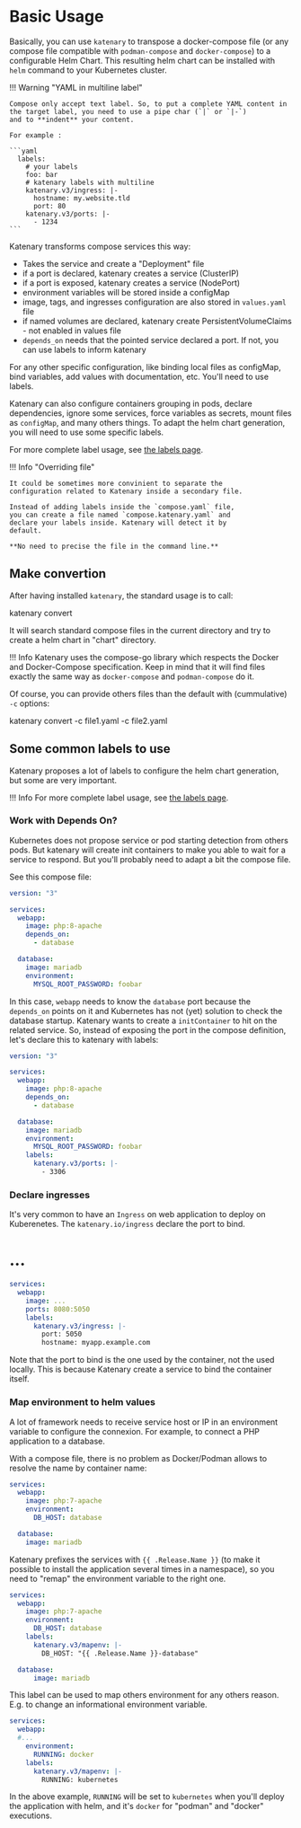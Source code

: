 # Basic Usage

Basically, you can use `katenary` to transpose a docker-compose file (or any compose file compatible with
`podman-compose` and `docker-compose`) to a configurable Helm Chart. This resulting helm chart can be installed with
`helm` command to your Kubernetes cluster.

!!! Warning "YAML in multiline label" 
    
    Compose only accept text label. So, to put a complete YAML content in the target label, you need to use a pipe char (`|` or `|-`) 
    and to **indent** your content.

    For example :

    ```yaml
      labels:
        # your labels
        foo: bar
        # katenary labels with multiline
        katenary.v3/ingress: |-
          hostname: my.website.tld
          port: 80
        katenary.v3/ports: |-
          - 1234
    ```


Katenary transforms compose services this way:

- Takes the service and create a "Deployment" file
- if a port is declared, katenary creates a service (ClusterIP)
- if a port is exposed, katenary creates a service (NodePort)
- environment variables will be stored inside a configMap
- image, tags, and ingresses configuration are also stored in `values.yaml` file
- if named volumes are declared, katenary create PersistentVolumeClaims - not enabled in values file
- `depends_on` needs that the pointed service declared a port. If not, you can use labels to inform katenary

For any other specific configuration, like binding local files as configMap, bind variables, add values with documentation, etc. You'll need to use labels.

Katenary can also configure containers grouping in pods, declare dependencies, ignore some services, force variables as
secrets, mount files as `configMap`, and many others things. To adapt the helm chart generation, you will need to use
some specific labels.

For more complete label usage, see [the labels page](labels.md).

!!! Info "Overriding file"

    It could be sometimes more convinient to separate the 
    configuration related to Katenary inside a secondary file.

    Instead of adding labels inside the `compose.yaml` file,
    you can create a file named `compose.katenary.yaml` and 
    declare your labels inside. Katenary will detect it by 
    default. 

    **No need to precise the file in the command line.**

## Make convertion

After having installed `katenary`, the standard usage is to call:

katenary convert

It will search standard compose files in the current directory and try to create a helm chart in "chart" directory.

!!! Info
    Katenary uses the compose-go library which respects the Docker and Docker-Compose specification. Keep in mind that
    it will find files exactly the same way as `docker-compose` and `podman-compose` do it.


Of course, you can provide others files than the default with (cummulative) `-c` options:

katenary convert -c file1.yaml -c file2.yaml

## Some common labels to use

Katenary proposes a lot of labels to configure the helm chart generation, but some are very important.

!!! Info
    For more complete label usage, see [the labels page](labels.md).


### Work with Depends On?

Kubernetes does not propose service or pod starting detection from others pods. But katenary will create init containers
to make you able to wait for a service to respond. But you'll probably need to adapt a bit the compose file.

See this compose file:

```yaml 
version: "3"

services:
  webapp:
    image: php:8-apache
    depends_on:
      - database

  database:
    image: mariadb
    environment:
      MYSQL_ROOT_PASSWORD: foobar
```

In this case, `webapp` needs to know the `database` port because the `depends_on` points on it and Kubernetes has not
(yet) solution to check the database startup. Katenary wants to create a `initContainer` to hit on the related service.
So, instead of exposing the port in the compose definition, let's declare this to katenary with labels:


```yaml 
version: "3"

services:
  webapp:
    image: php:8-apache
    depends_on:
      - database

  database:
    image: mariadb
    environment:
      MYSQL_ROOT_PASSWORD: foobar
    labels:
      katenary.v3/ports: |-
        - 3306
```

### Declare ingresses

It's very common to have an `Ingress` on web application to deploy on Kuberenetes. The `katenary.io/ingress` declare the
port to bind.

# ...
```yaml 
services:
  webapp:
    image: ...
    ports: 8080:5050
    labels:
      katenary.v3/ingress: |-
        port: 5050
        hostname: myapp.example.com
```

Note that the port to bind is the one used by the container, not the used locally. This is because Katenary create a
service to bind the container itself.


### Map environment to helm values

A lot of framework needs to receive service host or IP in an environment variable to configure the connexion. For
example, to connect a PHP application to a database.

With a compose file, there is no problem as Docker/Podman allows to resolve the name by container name:

```yaml 
services:
  webapp:
    image: php:7-apache
    environment:
      DB_HOST: database

  database:
    image: mariadb
```

Katenary prefixes the services with `{{ .Release.Name }}` (to make it possible to install the application several times
in a namespace), so you need to "remap" the environment variable to the right one.


```yaml
services:
  webapp:
    image: php:7-apache
    environment:
      DB_HOST: database
    labels:
      katenary.v3/mapenv: |-
        DB_HOST: "{{ .Release.Name }}-database"

  database:
      image: mariadb
```

This label can be used to map others environment for any others reason. E.g. to change an informational environment
variable.

```yaml
services:
  webapp:
  #...
    environment:
      RUNNING: docker
    labels:
      katenary.v3/mapenv: |-
        RUNNING: kubernetes
```

In the above example, `RUNNING` will be set to `kubernetes` when you'll deploy the application with helm, and it's
`docker` for "podman" and "docker" executions.
